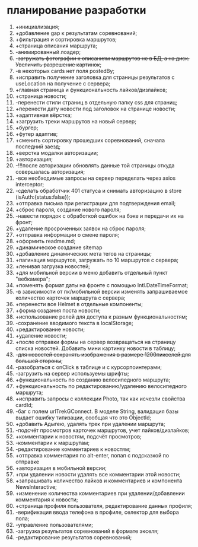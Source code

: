 # планирование разработки

1. +инициализация;
2. +добавление gap к результатам соревнований;
3. +фильтрация и сортировка маршрутов;
4. +страница описания маршрута;
5. -анимированный лоадер;
6. -~~загружать фотографии к описаниям маршрутов не в БД, а на диск. Увеличить разрешение картинок~~;
7. -в некоторых cards нет поля postedBy;
8. +исправить получение заголовка для страницы результатов с useLocation на получение с сервера;
9. +главная страница и функциональность лайков/дизлайков;
10. +страница новости;
11. -перенести стили страниц в отдельную папку css для страниц;
12. +перенести дату новости под заголовок на странице новости;
13. +адаптивная вёрстка;
14. +загрузить треки маршрутов на новый сервер;
15. +бургер;
16. +футер адаптив;
17. +сменить сортировку прошедших соревнований, сначала последний заезд;
18. +верстка модалки авторизации;
19. +авторизация;
20. -!!!после авторизации обновлять данные той страницы откуда совершалась авторизация;
21. -все необходимые запросы на сервер переделать через axios interceptor;
22. -сделать обработчик 401 статуса и снимать авторизацию в store (isAuth:{status:false});
23. +отправка письма при регистрации для подтверждения email;
24. +сброс пароля, создание нового пароля;
25. -навести порядок с обработкой ошибок на бэке и передачи их на фронт;
26. +удаление просроченных заявок на сброс пароля;
27. +отправка информации о смене пароля;
28. +оформить readme.md;
29. +динамическое создание sitemap
30. +добавление динамических мета тегов на страницы;
31. +пагинация маршрутов, загружать по 10 маршрутов с сервера;
32. +ленивая загрузка новостей;
33. +для мобильной версии в меню добавить отдельный пункт "вебкамера";
34. +поменять формат даты на фронте с помощью Intl.DateTimeFormat;
35. -в зависимости от пк/мобильной версии изменять запрашиваемое количество карточек маршрута с сервера;
36. +перенести все Helmet в отдельные компоненты;
37. +форма создания поста новости;
38. +использование ролей для доступа к разным функциональностям;
39. -сохранение вводимого текста в localStorage;
40. +редактирование новости;
41. +удаление новости;
42. +после отправки формы на сервер возвращаться на страницу списка новостей. Добавить мини картинку новости в таблицу;
43. -~~для новостей сохранять изображения в размере 1200пикселей для большей стороны~~;
44. -разобраться с onClick в таблице и с курсорпоинтерами;
45. -загрузить на сервер используемы шрифты;
46. +функциональность по созданию велосипедного маршрута;
47. +функциональность по редактированию/удалению велосипедного маршрута;
48. +исправить запросы с коллекции Photo, так как исчезли свойства cardId;
49. -баг с полем urlTrekGConnect. В моделе String, валидация базы выдает ошибку типизации, сообщая что это ObjectId;
50. +добавить Адыгею, удалять трек при удалении маршрута;
51. -подсчёт просмотров карточек маршрутов, учет лайков/дизлайков;
52. +комментарии к новостям, подсчёт просмотров;
53. -комментарии к маршрутам;
54. -редактирование комментариев к новостям;
55. +отправка комментария по alt-enter, попап с подсказкой по отправке
56. +авторизация в мобильной версии;
57. +при удалении новости удалять все комментарии этой новости;
58. +запрашивать количество лайков и комментариев и компонента NewsInteractive;
59. +изменение количества комментариев при удалении/добавлении комментария к новости;
60. +страница профиля пользователя, редактирование данных профиля;
61. -верификация ввода телефона в профиле, селектор для выбора пола;
62. -управление пользователями;
63. -загрузка результатов соревнований в формате экселя;
64. -редактирование результатов соревнований;

